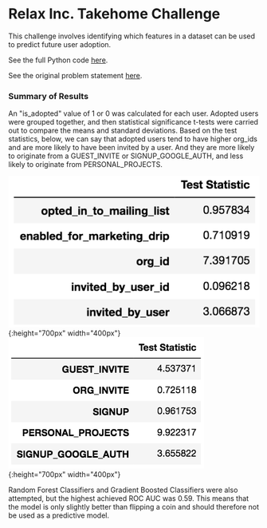 # Relax Inc. Takehome Challenge 

This challenge involves identifying which features in a dataset can be used to predict future user adoption.

See the full Python code [here](https://github.com/Aejohnso/Springboard/blob/master/Relax_Takehome_Challenge/Relax_code.ipynb).

See the original problem statement [here](https://github.com/Aejohnso/Springboard/blob/master/Relax_Takehome_Challenge/Problem_Statement.pdf).

### Summary of Results

An "is_adopted" value of 1 or 0 was calculated for each user. Adopted users were grouped together, and then statistical significance t-tests were carried out to compare the means and standard deviations. Based on the test statistics, below, we can say that adopted users tend to have higher org_ids and are more likely to have been invited by a user. And they are more likely to originate from a GUEST_INVITE or SIGNUP_GOOGLE_AUTH, and less likely to originate from PERSONAL_PROJECTS. 

![png](Test_Stats_Columns.png){:height="700px" width="400px"}
![png](Test_Stats_Creation.png){:height="700px" width="400px"}

Random Forest Classifiers and Gradient Boosted Classifiers were also attempted, but the highest achieved ROC AUC was 0.59. This means that the model is only slightly better than flipping a coin and should therefore not be used as a predictive model.  
